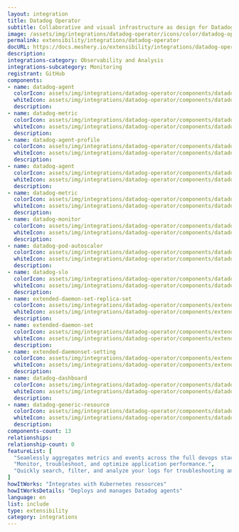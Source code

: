 ```yaml
---
layout: integration
title: Datadog Operator
subtitle: Collaborative and visual infrastructure as design for Datadog Operator
image: /assets/img/integrations/datadog-operator/icons/color/datadog-operator-color.svg
permalink: extensibility/integrations/datadog-operator
docURL: https://docs.meshery.io/extensibility/integrations/datadog-operator
description: 
integrations-category: Observability and Analysis
integrations-subcategory: Monitoring
registrant: GitHub
components: 
- name: datadog-agent
  colorIcon: assets/img/integrations/datadog-operator/components/datadog-agent/icons/color/datadog-agent-color.svg
  whiteIcon: assets/img/integrations/datadog-operator/components/datadog-agent/icons/white/datadog-agent-white.svg
  description: 
- name: datadog-metric
  colorIcon: assets/img/integrations/datadog-operator/components/datadog-metric/icons/color/datadog-metric-color.svg
  whiteIcon: assets/img/integrations/datadog-operator/components/datadog-metric/icons/white/datadog-metric-white.svg
  description: 
- name: datadog-agent-profile
  colorIcon: assets/img/integrations/datadog-operator/components/datadog-agent-profile/icons/color/datadog-agent-profile-color.svg
  whiteIcon: assets/img/integrations/datadog-operator/components/datadog-agent-profile/icons/white/datadog-agent-profile-white.svg
  description: 
- name: datadog-agent
  colorIcon: assets/img/integrations/datadog-operator/components/datadog-agent/icons/color/datadog-agent-color.svg
  whiteIcon: assets/img/integrations/datadog-operator/components/datadog-agent/icons/white/datadog-agent-white.svg
  description: 
- name: datadog-metric
  colorIcon: assets/img/integrations/datadog-operator/components/datadog-metric/icons/color/datadog-metric-color.svg
  whiteIcon: assets/img/integrations/datadog-operator/components/datadog-metric/icons/white/datadog-metric-white.svg
  description: 
- name: datadog-monitor
  colorIcon: assets/img/integrations/datadog-operator/components/datadog-monitor/icons/color/datadog-monitor-color.svg
  whiteIcon: assets/img/integrations/datadog-operator/components/datadog-monitor/icons/white/datadog-monitor-white.svg
  description: 
- name: datadog-pod-autoscaler
  colorIcon: assets/img/integrations/datadog-operator/components/datadog-pod-autoscaler/icons/color/datadog-pod-autoscaler-color.svg
  whiteIcon: assets/img/integrations/datadog-operator/components/datadog-pod-autoscaler/icons/white/datadog-pod-autoscaler-white.svg
  description: 
- name: datadog-slo
  colorIcon: assets/img/integrations/datadog-operator/components/datadog-slo/icons/color/datadog-slo-color.svg
  whiteIcon: assets/img/integrations/datadog-operator/components/datadog-slo/icons/white/datadog-slo-white.svg
  description: 
- name: extended-daemon-set-replica-set
  colorIcon: assets/img/integrations/datadog-operator/components/extended-daemon-set-replica-set/icons/color/extended-daemon-set-replica-set-color.svg
  whiteIcon: assets/img/integrations/datadog-operator/components/extended-daemon-set-replica-set/icons/white/extended-daemon-set-replica-set-white.svg
  description: 
- name: extended-daemon-set
  colorIcon: assets/img/integrations/datadog-operator/components/extended-daemon-set/icons/color/extended-daemon-set-color.svg
  whiteIcon: assets/img/integrations/datadog-operator/components/extended-daemon-set/icons/white/extended-daemon-set-white.svg
  description: 
- name: extended-daemonset-setting
  colorIcon: assets/img/integrations/datadog-operator/components/extended-daemonset-setting/icons/color/extended-daemonset-setting-color.svg
  whiteIcon: assets/img/integrations/datadog-operator/components/extended-daemonset-setting/icons/white/extended-daemonset-setting-white.svg
  description: 
- name: datadog-dashboard
  colorIcon: assets/img/integrations/datadog-operator/components/datadog-dashboard/icons/color/datadog-dashboard-color.svg
  whiteIcon: assets/img/integrations/datadog-operator/components/datadog-dashboard/icons/white/datadog-dashboard-white.svg
  description: 
- name: datadog-generic-resource
  colorIcon: assets/img/integrations/datadog-operator/components/datadog-generic-resource/icons/color/datadog-generic-resource-color.svg
  whiteIcon: assets/img/integrations/datadog-operator/components/datadog-generic-resource/icons/white/datadog-generic-resource-white.svg
  description: 
components-count: 13
relationships: 
relationship-count: 0
featureList: [
  "Seamlessly aggregates metrics and events across the full devops stack.",
  "Monitor, troubleshoot, and optimize application performance.",
  "Quickly search, filter, and analyze your logs for troubleshooting and open-ended exploration of your data."
]
howItWorks: "Integrates with Kubernetes resources"
howItWorksDetails: "Deploys and manages Datadog agents"
language: en
list: include
type: extensibility
category: integrations
---
```

